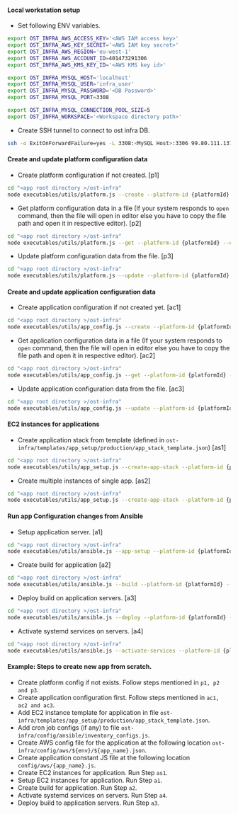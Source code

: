 #### Local workstation setup

* Set following ENV variables.
```bash
export OST_INFRA_AWS_ACCESS_KEY='<AWS IAM access key>'
export OST_INFRA_AWS_KEY_SECRET='<AWS IAM key secret>'
export OST_INFRA_AWS_REGION='eu-west-1'
export OST_INFRA_AWS_ACCOUNT_ID=401473291306
export OST_INFRA_AWS_KMS_KEY_ID='<AWS KMS key id>'

export OST_INFRA_MYSQL_HOST='localhost'
export OST_INFRA_MYSQL_USER='infra_user'
export OST_INFRA_MYSQL_PASSWORD='<DB Password>'
export OST_INFRA_MYSQL_PORT=3308

export OST_INFRA_MYSQL_CONNECTION_POOL_SIZE=5
export OST_INFRA_WORKSPACE='<Workspace directory path>'
```

* Create SSH tunnel to connect to ost infra DB.
```bash
ssh -o ExitOnForwardFailure=yes -L 3308:<MySQL Host>:3306 99.80.111.137 -N -f
```

#### **Create and update platform configuration data**

* Create platform configuration if not created. [p1]
```bash
cd "<app root directory >/ost-infra"
node executables/utils/platform.js --create --platform-id {platformId} --aws-account-id {accountId} --aws-region {region} --env {env} --sub-env {sub_env}
```

* Get platform configuration data in a file (If your system responds to `open` command, then the file will open in editor else you have to copy the file path and open it in respective editor). [p2]
```bash
cd "<app root directory >/ost-infra"
node executables/utils/platform.js --get --platform-id {platformId} --env {env} --sub-env {sub_env}
```

* Update platform configuration data from the file. [p3]
```bash
cd "<app root directory >/ost-infra"
node executables/utils/platform.js --update --platform-id {platformId} --env {env} --sub-env {sub_env}
```

#### **Create and update application configuration data**

* Create application configuration if not created yet. [ac1]
```bash
cd "<app root directory >/ost-infra"
node executables/utils/app_config.js --create --platform-id {platformId} --env {env} --sub-env {sub_env} --app {app_name}
```

* Get application configuration data in a file (If your system responds to `open` command, then the file will open in editor else you have to copy the file path and open it in respective editor). [ac2]
```bash
cd "<app root directory >/ost-infra"
node executables/utils/app_config.js --get --platform-id {platformId} --env {env} --sub-env {sub_env} --app {app_name}
```
* Update application configuration data from the file. [ac3]
```bash
cd "<app root directory >/ost-infra"
node executables/utils/app_config.js --update --platform-id {platformId} --env {env} --sub-env {sub_env} --app {app_name}
```

#### **EC2 instances for applications**

* Create application stack from template (defined in `ost-infra/templates/app_setup/production/app_stack_template.json`) [as1]
```bash
cd "<app root directory >/ost-infra"
node executables/utils/app_setup.js --create-app-stack --platform-id {platformId} --env {env} --sub-env {sub_env}  --app {app_name}
```

* Create multiple instances of single app. [as2]
```bash
cd "<app root directory >/ost-infra"
node executables/utils/app_setup.js --create-app-stack --platform-id {platformId} --env {env} --sub-env {sub_env} --app {app_name} --app-name {app_name} --app-type {app/cron} --app-count {number_of_servers}
```

#### **Run app Configuration changes from Ansible**

* Setup application server. [a1]
```bash
cd "<app root directory >/ost-infra"
node executables/utils/ansible.js --app-setup --platform-id {platformId} --env {env} --sub-env {sub_env} --app {app_name}
```
* Create build for application [a2]
```bash
cd "<app root directory >/ost-infra"
node executables/utils/ansible.js --build --platform-id {platformId} --env {env} --sub-env {sub_env} --app {app_name} --branch-name {branch_name}
``` 

* Deploy build on application servers. [a3]
```bash
cd "<app root directory >/ost-infra"
node executables/utils/ansible.js --deploy --platform-id {platformId} --env {env} --sub-env {sub_env} --app {app_name} --build-number {build_number}   
```

* Activate systemd services on servers. [a4]
```bash
cd "<app root directory >/ost-infra"
node executables/utils/ansible.js --activate-services --platform-id {platformId} --env {env} --sub-env {sub_env} --app {app_name}
```


#### Example: Steps to create new app from scratch.

* Create platform config if not exists. Follow steps mentioned in `p1, p2 and p3`.
* Create application configuration first. Follow steps mentioned in `ac1, ac2 and ac3`.
* Add EC2 instance template for application in file `ost-infra/templates/app_setup/production/app_stack_template.json`.
* Add cron job configs (if any) to file `ost-infra/config/ansible/inventory_configs.js`.
* Create AWS config file for the application at the following location `ost-infra/config/aws/${env}/${app_name}.json`.
* Create application constant JS file at the following location `config/aws/{app_name}.js`.
* Create EC2 instances for application. Run Step `as1`.
* Setup EC2 instances for application. Run Step `a1`.
* Create build for application. Run Step `a2`.
* Activate systemd services on servers. Run Step `a4`.
* Deploy build to application servers. Run Step `a3`.
 
 